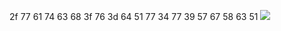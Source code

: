2f 77 61 74 63 68 3f 76 3d 64 51 77 34 77 39 57 67 58 63 51
<kbd>
  <a href="https://www.youtube.com/watch?v=9gIMZ0WyY88">
    <img src="https://github.com/user-attachments/assets/c9876049-3ed3-48e6-ad5d-9196c5d548a4"/>
  </a>
</kbd>
